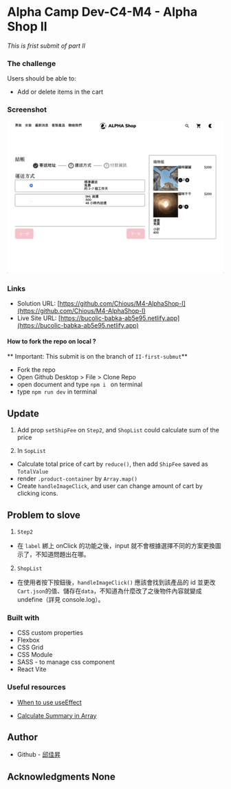 # Alpha Camp Dev-C4-M4 - Alpha Shop II

_This is frist submit of part II_

### The challenge

Users should be able to:

- Add or delete items in the cart

### Screenshot

![](./screenshot.png)

### Links

- Solution URL: [https://github.com/Chious/M4-AlphaShop-I](https://github.com/Chious/M4-AlphaShop-I)
- Live Site URL: [https://bucolic-babka-ab5e95.netlify.app](https://bucolic-babka-ab5e95.netlify.app)

#### How to fork the repo on local ?

** Important: This submit is on the branch of `II-first-submut`**

- Fork the repo
- Open Github Desktop > File > Clone Repo
- open document and type `npm i ` on terminal
- type `npm run dev` in terminal

## Update

1. Add prop `setShipFee` on `Step2`, and `ShopList` could calculate sum of the price

2. In `SopList`

- Calculate total price of cart by `reduce()`, then add `ShipFee` saved as `TotalValue`
- render `.product-container` by `Array.map()`
- Create `handleImageClick`, and user can change amount of cart by clicking icons.

## Problem to slove

1. `Step2`

- 在 `label` 綁上 onClick 的功能之後，input 就不會根據選擇不同的方案更換圖示了，不知道問題出在哪。

2. `ShopList`

- 在使用者按下按鈕後，`handleImageClick()` 應該會找到該產品的 id 並更改 `Cart.json`的值、儲存在`data`，不知道為什麼改了之後物件內容就變成 undefine（詳見 console.log）。

### Built with

- CSS custom properties
- Flexbox
- CSS Grid
- CSS Module
- SASS - to manage css component
- React Vite

### Useful resources

- [When to use useEffect](https://www.freecodecamp.org/news/react-useeffect-absolute-beginners/#:~:text=If%20we%20need%20to%20perform,the%20component%20that%20it%27s%20in.)

- [Calculate Summary in Array](https://developer.mozilla.org/en-US/docs/Web/JavaScript/Reference/Global_Objects/Array/reduce)

## Author

- Github - [邱佳昇](https://github.com/Chious)

## Acknowledgments None
